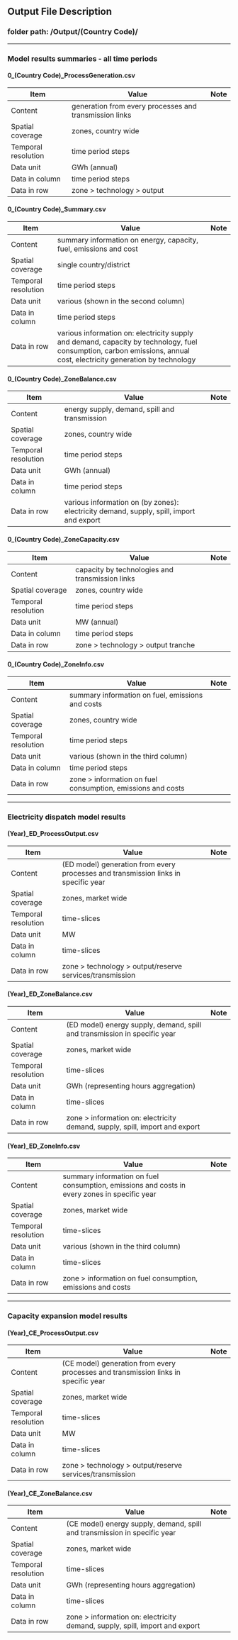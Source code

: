 
## Output File Description

### folder path: /Output/(Country Code)/
---

### Model results summaries - all time periods

#### 0_(Country Code)_ProcessGeneration.csv
| Item | Value | Note |
| ------ | ------ | ------ |
| Content | generation from every processes and transmission links |  |
| Spatial coverage | zones, country wide |  |
| Temporal resolution | time period steps |  |
| Data unit | GWh (annual) |  |
| Data in column | time period steps |  |
| Data in row | zone > technology > output |  |

#### 0_(Country Code)_Summary.csv
| Item | Value | Note |
| ------ | ------ | ------ |
| Content | summary information on energy, capacity, fuel, emissions and cost |  |
| Spatial coverage | single country/district |  |
| Temporal resolution | time period steps |  |
| Data unit | various (shown in the second column) |  |
| Data in column | time period steps |  |
| Data in row | various information on: electricity supply and demand, capacity by technology, fuel consumption, carbon emissions, annual cost, electricity generation by technology  |  |

#### 0_(Country Code)_ZoneBalance.csv
| Item | Value | Note |
| ------ | ------ | ------ |
| Content | energy supply, demand, spill and transmission |  |
| Spatial coverage | zones, country wide |  |
| Temporal resolution | time period steps |  |
| Data unit | GWh (annual) |  |
| Data in column | time period steps |  |
| Data in row | various information on (by zones): electricity demand, supply, spill, import and export  |  |

#### 0_(Country Code)_ZoneCapacity.csv
| Item | Value | Note |
| ------ | ------ | ------ |
| Content | capacity by technologies and transmission links |  |
| Spatial coverage | zones, country wide |  |
| Temporal resolution | time period steps |  |
| Data unit | MW (annual) |  |
| Data in column | time period steps |  |
| Data in row | zone > technology > output tranche  |  |

#### 0_(Country Code)_ZoneInfo.csv
| Item | Value | Note |
| ------ | ------ | ------ |
| Content | summary information on fuel, emissions and costs |  |
| Spatial coverage | zones, country wide |  |
| Temporal resolution | time period steps |  |
| Data unit | various (shown in the third column) |  |
| Data in column | time period steps |  |
| Data in row | zone > information on fuel consumption, emissions and costs  |  |

---

### Electricity dispatch model results

#### (Year)_ED_ProcessOutput.csv
| Item | Value | Note |
| ------ | ------ | ------ |
| Content | (ED model) generation from every processes and transmission links in specific year |  |
| Spatial coverage | zones, market wide |  |
| Temporal resolution | time-slices |  |
| Data unit | MW |  |
| Data in column | time-slices |  |
| Data in row | zone > technology > output/reserve services/transmission |  |

#### (Year)_ED_ZoneBalance.csv
| Item | Value | Note |
| ------ | ------ | ------ |
| Content | (ED model) energy supply, demand, spill and transmission in specific year |  |
| Spatial coverage | zones, market wide |  |
| Temporal resolution | time-slices |  |
| Data unit | GWh (representing hours aggregation) |  |
| Data in column | time-slices |  |
| Data in row | zone > information on: electricity demand, supply, spill, import and export  |  |

#### (Year)_ED_ZoneInfo.csv
| Item | Value | Note |
| ------ | ------ | ------ |
| Content | summary information on fuel consumption, emissions and costs in every zones in specific year |  |
| Spatial coverage | zones, market wide |  |
| Temporal resolution | time-slices |  |
| Data unit | various (shown in the third column) |  |
| Data in column | time-slices |  |
| Data in row | zone > information on fuel consumption, emissions and costs  |  |

---

### Capacity expansion model results

#### (Year)_CE_ProcessOutput.csv
| Item | Value | Note |
| ------ | ------ | ------ |
| Content | (CE model) generation from every processes and transmission links in specific year |  |
| Spatial coverage | zones, market wide |  |
| Temporal resolution | time-slices |  |
| Data unit | MW |  |
| Data in column | time-slices |  |
| Data in row | zone > technology > output/reserve services/transmission |  |

#### (Year)_CE_ZoneBalance.csv
| Item | Value | Note |
| ------ | ------ | ------ |
| Content | (CE model) energy supply, demand, spill and transmission in specific year |  |
| Spatial coverage | zones, market wide |  |
| Temporal resolution | time-slices |  |
| Data unit | GWh (representing hours aggregation) |  |
| Data in column | time-slices |  |
| Data in row | zone > information on: electricity demand, supply, spill, import and export  |  |

